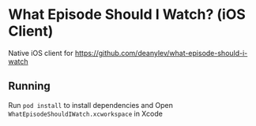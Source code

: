 # What Episode Should I Watch? (iOS Client)
Native iOS client for https://github.com/deanylev/what-episode-should-i-watch

## Running
Run `pod install` to install dependencies and Open `WhatEpisodeShouldIWatch.xcworkspace` in Xcode
